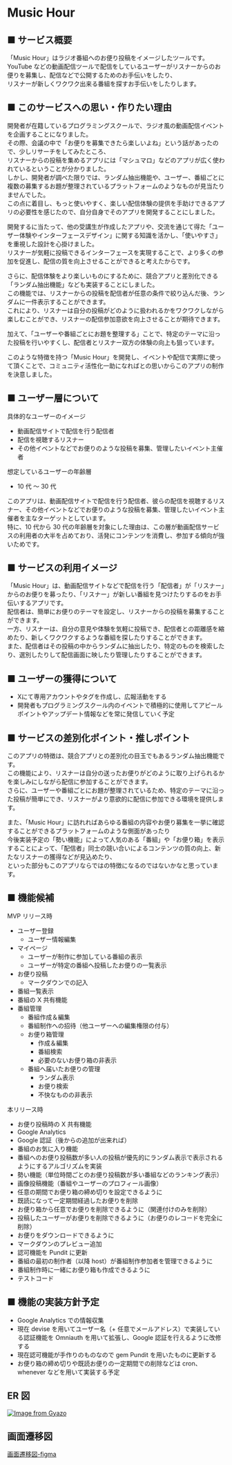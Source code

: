 # Music Hour

## ■ サービス概要

「Music Hour」はラジオ番組へのお便り投稿をイメージしたツールです。<br>
YouTube などの動画配信ツールで配信をしているユーザーがリスナーからのお便りを募集し、配信などで公開するためのお手伝いをしたり、<br>
リスナーが新しくワクワク出来る番組を探すお手伝いをしたりします。

## ■ このサービスへの思い・作りたい理由
開発者が在籍しているプログラミングスクールで、ラジオ風の動画配信イベントを企画することになりました。<br>
その際、会議の中で「お便りを募集できたら楽しいよね」という話があったので、少しリサーチをしてみたところ、<br>
リスナーからの投稿を集めるアプリには「マシュマロ」などのアプリが広く使われているということが分かりました。<br>
しかし、開発者が調べた限りでは、ランダム抽出機能や、ユーザー、番組ごとに複数の募集するお題が整理されているプラットフォームのようなものが見当たりませんでした。<br>
この点に着目し、もっと使いやすく、楽しい配信体験の提供を手助けできるアプリの必要性を感じたので、自分自身でそのアプリを開発することにしました。<br>

開発するに当たって、他の受講生が作成したアプリや、交流を通じて得た「ユーザー体験やインターフェースデザイン」に関する知識を活かし、「使いやすさ」を重視した設計を心掛けました。<br>
リスナーが気軽に投稿できるインターフェースを実現することで、より多くの参加を促進し、配信の質を向上させることができると考えたからです。<br>

さらに、配信体験をより楽しいものにするために、競合アプリと差別化できる「ランダム抽出機能」なども実装することにしました。<br>
この機能では、リスナーからの投稿を配信者が任意の条件で絞り込んだ後、ランダムに一件表示することができます。<br>
これにより、リスナーは自分の投稿がどのように扱われるかをワクワクしながら楽しむことができ、リスナーの配信参加意欲を向上させることが期待できます。<br>

加えて、「ユーザーや番組ごとにお題を整理する」ことで、特定のテーマに沿った投稿を行いやすくし、配信者とリスナー双方の体験の向上も狙っています。<br>

このような特徴を持つ「Music Hour」を開発し、イベントや配信で実際に使って頂くことで、コミュニティ活性化一助になればとの思いからこのアプリの制作を決意しました。<br>

## ■ ユーザー層について

具体的なユーザーのイメージ

- 動画配信サイトで配信を行う配信者
- 配信を視聴するリスナー
- その他イベントなどでお便りのような投稿を募集、管理したいイベント主催者

想定しているユーザーの年齢層

- 10 代 ～ 30 代

このアプリは、動画配信サイトで配信を行う配信者、彼らの配信を視聴するリスナー、その他イベントなどでお便りのような投稿を募集、管理したいイベント主催者を主なターゲットとしています。<br>
特に、10 代から 30 代の年齢層を対象にした理由は、この層が動画配信サービスの利用者の大半を占めており、活発にコンテンツを消費し、参加する傾向が強いためです。<br>

## ■ サービスの利用イメージ

「Music Hour」は、動画配信サイトなどで配信を行う「配信者」が「リスナー」からのお便りを募ったり、「リスナー」が新しい番組を見つけたりするのをお手伝いするアプリです。<br>
配信者は、簡単にお便りのテーマを設定し、リスナーからの投稿を募集することができます。<br>
一方、リスナーは、自分の意見や体験を気軽に投稿でき、配信者との距離感を縮めたり、新しくワクワクするような番組を探したりすることができます。<br>
また、配信者はその投稿の中からランダムに抽出したり、特定のものを検索したり、選別したりして配信画面に映したり管理したりすることができます。<br>

## ■ ユーザーの獲得について

- Xにて専用アカウントやタグを作成し、広報活動をする
- 開発者もプログラミングスクール内のイベントで積極的に使用してアピールポイントやアップデート情報などを常に発信していく予定

## ■ サービスの差別化ポイント・推しポイント

このアプリの特徴は、競合アプリとの差別化の目玉でもあるランダム抽出機能です。<br>
この機能により、リスナーは自分の送ったお便りがどのように取り上げられるかを楽しみにしながら配信に参加することができます。<br>
さらに、ユーザーや番組ごとにお題が整理されているため、特定のテーマに沿った投稿が簡単にでき、リスナーがより意欲的に配信に参加できる環境を提供します。<br>

また、「Music Hour」に訪れればあらゆる番組の内容やお便り募集を一挙に確認することができるプラットフォームのような側面があったり<br>
今後実装予定の「勢い機能」によって人気のある「番組」や「お便り箱」を表示することによって、「配信者」同士の競い合いによるコンテンツの質の向上、新たなリスナーの獲得などが見込めたり、<br>
といった部分もこのアプリならではの特徴になるのではないかなと思っています。<br>

## ■ 機能候補

MVP リリース時

- ユーザー登録
  - ユーザー情報編集
- マイページ
  - ユーザーが制作に参加している番組の表示
  - ユーザーが特定の番組へ投稿したお便りの一覧表示
- お便り投稿
  - マークダウンでの記入
- 番組一覧表示
- 番組の X 共有機能
- 番組管理
  - 番組作成＆編集
  - 番組制作への招待（他ユーザーへの編集権限の付与）
  - お便り箱管理
    - 作成＆編集
    - 番組検索
    - 必要のないお便り箱の非表示
  - 番組へ届いたお便りの管理
    - ランダム表示
    - お便り検索
    - 不快なものの非表示

本リリース時

- お便り投稿時の X 共有機能
- Google Analytics
- Google 認証（後からの追加が出来れば）
- 番組のお気に入り機能
- 番組へのお便り投稿数が多い人の投稿が優先的にランダム表示で表示されるようにするアルゴリズムを実装
- 勢い機能（単位時間ごとのお便り投稿数が多い番組などのランキング表示）
- 画像投稿機能（番組やユーザーのプロフィール画像）
- 任意の期間でお便り箱の締め切りを設定できるように
- 既読になって一定期間経過したお便りを削除
- お便り箱から任意でお便りを削除できるように（関連付けのみを削除）
- 投稿したユーザーがお便りを削除できるように（お便りのレコードを完全に削除）
- お便りをダウンロードできるように
- マークダウンのプレビュー追加
- 認可機能を Pundit に更新
- 番組の最初の制作者（以降 host）が番組制作参加者を管理できるように
- 番組制作時に一緒にお便り箱も作成できるように
- テストコード

## ■ 機能の実装方針予定

- Google Analytics での情報収集
- 現在 devise を用いてユーザー名（+ 任意でメールアドレス）で実装している認証機能を Omniauth を用いて拡張し、Google 認証を行えるように改修する
- 現在認可機能が手作りのものなので gem Pundit を用いたものに更新する
- お便り箱の締め切りや既読お便りの一定期間での削除などは cron、whenever などを用いて実装する予定

## ER 図
[![Image from Gyazo](https://i.gyazo.com/406d8fe383fa258b8a81a032960accdc.png)](https://gyazo.com/406d8fe383fa258b8a81a032960accdc)

## 画面遷移図
[画面遷移図-figma](https://www.figma.com/design/FFtF1xlutaTtS00jt34d6X/Music-Hour-%E7%94%BB%E9%9D%A2%E9%81%B7%E7%A7%BB%E5%9B%B3?node-id=0-1&t=2una7grBrRNoVwlT-1)